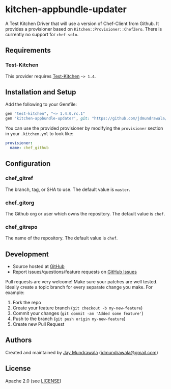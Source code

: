 # <a name="title"></a> kitchen-appbundle-updater

A Test Kitchen Driver that will use a version of Chef-Client from Github.
It provides a provisioner based on `Kitchen::Provisioner::ChefZero`. There
is currently no support for `chef-solo`.

## <a name="requirements"></a> Requirements
### Test-Kitchen
This provider requires [Test-Kitchen](https://github.com/test-kitchen/test-kitchen) `~> 1.4`.

## <a name="installation"></a> Installation and Setup
Add the following to your Gemfile:
```ruby
gem "test-kitchen", "~> 1.4.0.rc.1"
gem 'kitchen-appbundle-updater', git: "https://github.com/jdmundrawala/kitchen-appbundle-updater.git"
```

You can use the provided provisioner by modifying the `provisioner` section
in your `.kitchen.yml` to look like:
```yaml
provisioner:
  name: chef_github
```

## <a name="config"></a> Configuration

### <a name="config-chef-gitref"></a> chef\_gitref

The branch, tag, or SHA to use. The default value is `master`.

### <a name="config-chef-gitorg"></a> chef\_gitorg

The Github org or user which owns the repository. The default value is `chef`.

### <a name="config-chef-gitorg"></a> chef\_gitrepo

The name of the repository. The default value is `chef`.

## <a name="development"></a> Development

* Source hosted at [GitHub][repo]
* Report issues/questions/feature requests on [GitHub Issues][issues]

Pull requests are very welcome! Make sure your patches are well tested.
Ideally create a topic branch for every separate change you make. For
example:

1. Fork the repo
2. Create your feature branch (`git checkout -b my-new-feature`)
3. Commit your changes (`git commit -am 'Added some feature'`)
4. Push to the branch (`git push origin my-new-feature`)
5. Create new Pull Request

## <a name="authors"></a> Authors

Created and maintained by [Jay Mundrawala][author] (<jdmundrawala@gmail.com>)

## <a name="license"></a> License

Apache 2.0 (see [LICENSE][license])


[author]:           https://github.com/jdmundrawala
[issues]:           https://github.com/jdmundrawala/kitchen-appbundle-updater/issues
[license]:          https://github.com/jdmundrawala/kitchen-appbundle-updater/blob/master/LICENSE
[repo]:             https://github.com/jdmundrawala/kitchen-appbundle-updater
